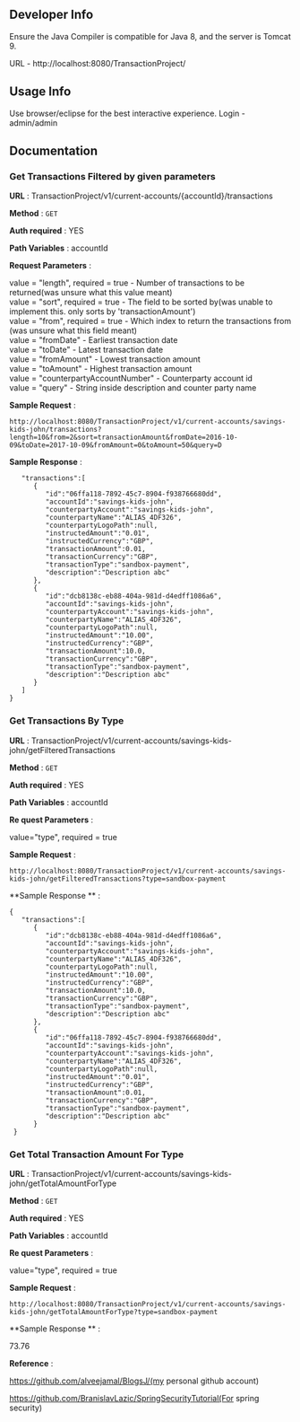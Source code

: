 ## Developer Info

Ensure the Java Compiler is compatible for Java 8, and the server is Tomcat 9. 

URL - http://localhost:8080/TransactionProject/

## Usage Info

Use browser/eclipse for the best interactive experience.
Login - admin/admin

## Documentation

### Get Transactions Filtered by given parameters

**URL** : TransactionProject/v1/current-accounts/{accountId}/transactions

**Method** : `GET`

**Auth required** : YES

**Path Variables** : accountId

**Request Parameters** :

value = "length", required = true - Number of transactions to be returned(was unsure what this value meant)  
value = "sort", required = true  - The field to be sorted by(was unable to implement this. only sorts by 'transactionAmount')  
value = "from", required = true  - Which index to return the transactions from (was unsure what this field meant)  
value = "fromDate" - Earliest transaction date  
value = "toDate" - Latest transaction date  
value = "fromAmount" - Lowest transaction amount  
value = "toAmount" - Highest transaction amount   
value = "counterpartyAccountNumber" - Counterparty account id   
value = "query" - String inside description and counter party name  

**Sample Request** :  

``` 
http://localhost:8080/TransactionProject/v1/current-accounts/savings-kids-john/transactions?length=10&from=2&sort=transactionAmount&fromDate=2016-10-09&toDate=2017-10-09&fromAmount=0&toAmount=50&query=D
```


**Sample Response** :

```{  
   "transactions":[  
      {  
         "id":"06ffa118-7892-45c7-8904-f938766680dd",
         "accountId":"savings-kids-john",
         "counterpartyAccount":"savings-kids-john",
         "counterpartyName":"ALIAS_4DF326",
         "counterpartyLogoPath":null,
         "instructedAmount":"0.01",
         "instructedCurrency":"GBP",
         "transactionAmount":0.01,
         "transactionCurrency":"GBP",
         "transactionType":"sandbox-payment",
         "description":"Description abc"
      },
      {  
         "id":"dcb8138c-eb88-404a-981d-d4edff1086a6",
         "accountId":"savings-kids-john",
         "counterpartyAccount":"savings-kids-john",
         "counterpartyName":"ALIAS_4DF326",
         "counterpartyLogoPath":null,
         "instructedAmount":"10.00",
         "instructedCurrency":"GBP",
         "transactionAmount":10.0,
         "transactionCurrency":"GBP",
         "transactionType":"sandbox-payment",
         "description":"Description abc"
      }
   ]
} 
```

### Get Transactions By Type


**URL** : TransactionProject/v1/current-accounts/savings-kids-john/getFilteredTransactions

**Method** : `GET`

**Auth required** : YES

**Path Variables** : accountId

**Re	quest Parameters** :

value="type", required = true

**Sample Request** :


``` 
http://localhost:8080/TransactionProject/v1/current-accounts/savings-kids-john/getFilteredTransactions?type=sandbox-payment 
```

**Sample Response ** : 

```
{  
   "transactions":[  
      {  
         "id":"dcb8138c-eb88-404a-981d-d4edff1086a6",
         "accountId":"savings-kids-john",
         "counterpartyAccount":"savings-kids-john",
         "counterpartyName":"ALIAS_4DF326",
         "counterpartyLogoPath":null,
         "instructedAmount":"10.00",
         "instructedCurrency":"GBP",
         "transactionAmount":10.0,
         "transactionCurrency":"GBP",
         "transactionType":"sandbox-payment",
         "description":"Description abc"
      },
      {  
         "id":"06ffa118-7892-45c7-8904-f938766680dd",
         "accountId":"savings-kids-john",
         "counterpartyAccount":"savings-kids-john",
         "counterpartyName":"ALIAS_4DF326",
         "counterpartyLogoPath":null,
         "instructedAmount":"0.01",
         "instructedCurrency":"GBP",
         "transactionAmount":0.01,
         "transactionCurrency":"GBP",
         "transactionType":"sandbox-payment",
         "description":"Description abc"
      }
 }
 ```
      
### Get Total Transaction Amount For Type


**URL** : TransactionProject/v1/current-accounts/savings-kids-john/getTotalAmountForType

**Method** : `GET`

**Auth required** : YES

**Path Variables** : accountId

**Re	quest Parameters** :

value="type", required = true

**Sample Request** :

```
http://localhost:8080/TransactionProject/v1/current-accounts/savings-kids-john/getTotalAmountForType?type=sandbox-payment  
```
**Sample Response ** : 

73.76 

**Reference** :

 
https://github.com/alveejamal/BlogsJ/(my personal github account)

https://github.com/BranislavLazic/SpringSecurityTutorial(For spring security)



